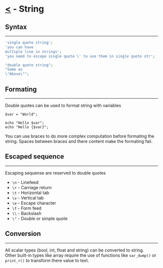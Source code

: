 # [<](index.md) - String

## Syntax
---

```php
'single quote string';
'you can have
multiple line in strings';
'you need to escape single quote \' to use them in single quote str';

"double quote string";
"Same as
\"Above\"";
```

## Formating
---

Double quotes can be used to format string with variables

```
$var = "World";

echo "Hello $var";
echo "Hello {$var}";
```

You can use braces to do more complex computation before formating the string. Spaces between braces and there content make the formating fail.

## Escaped sequence
---

Escaping sequense are reserved to double quotes

- `\n` - Linefeed
- `\r` - Carriage return
- `\t` - Horizontal tab
- `\v` - Vertical tab
- `\e` - Escape character
- `\f` - Form feed
- `\\` - Backslash
- `\"` - Double or simple quote

## Conversion
---

All scalar types (bool, int, float and string) can be converted to string. <br>
Other built-in types like array require the use of functions like `var_dump()` or `print_r()` to transform there value to text.